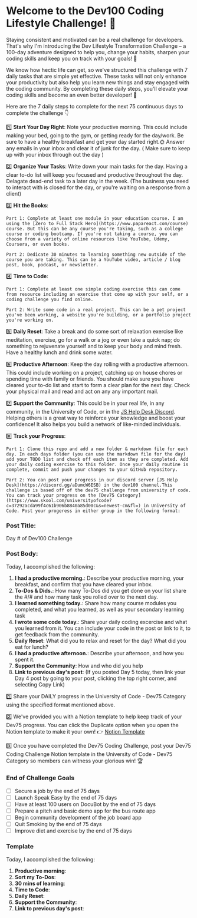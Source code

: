 # Welcome to the Dev100 Coding Lifestyle Challenge! 🙌

Staying consistent and motivated can be a real challenge for developers. That's why I'm introducing the Dev Lifestyle Transformation Challenge – a 100-day adventure designed to help you, change your habits, sharpen your coding skills and keep you on track with your goals! 🚀

We know how hectic life can get, so we've structured this challenge with 7 daily tasks that are simple yet effective. These tasks will not only enhance your productivity but also help you learn new things and stay engaged with the coding community. By completing these daily steps, you'll elevate your coding skills and become an even better developer! 💪

Here are the 7 daily steps to complete for the next 75 continuous days to complete the challenge 👇

1️⃣ **Start Your Day Right**: Note your productive morning. This could include making your bed, going to the gym, or getting ready for the day/work. Be sure to have a healthy breakfast and get your day started right.🌞 Answer any emails in your inbox and clear it of junk for the day. ( Make sure to keep up with your inbox through out the day )

2️⃣ **Organize Your Tasks**: Write down your main tasks for the day. Having a clear to-do list will keep you focused and productive throughout the day. Delagate dead-end task to a later day in the week. (The business you need to interact with is closed for the day, or you're waiting on a response from a client)

3️⃣ **Hit the Books**: 

    Part 1: Complete at least one module in your education course. I am using the [Zero to Full Stack Hero](https://www.papareact.com/course) course. But this can be any course you're taking, such as a college course or coding bootcamp. If you're not taking a course, you can choose from a variety of online resources like YouTube, Udemy, Coursera, or even books.

    Part 2: Dedicate 30 minutes to learning something new outside of the course you are taking. This can be a YouTube video, article / blog post, book, podcast, or newsletter.

4️⃣ **Time to Code**: 

    Part 1: Complete at least one simple coding exercise this can come from resource including an exercise that come up with your self, or a coding challenge you find online.

    Part 2: Write some code in a real project. This can be a pet project you've been working, a website you're building, or a portfolio project you're working on.

5️⃣ **Daily Reset**: Take a break and do some sort of relaxation exercise like meditation, exercise, go for a walk or a jog or even take a quick nap; do something to rejuvenate yourself and to keep your body and mind fresh. Have a healthy lunch and drink some water.

6️⃣ **Productive Afternoon**: Keep the day rolling with a productive afternoon. This could include working on a project, catching up on house chores or spending time with family or friends. You should make sure you have cleared your to-do list and start to form a clear plan for the next day. Check your physical mail and read and act on any any important mail.

7️⃣ **Support the Community**: This could be in your real life, in any community, in the University of Code, or in the [JS Help Desk Discord](https://discord.gg/aDumcW6ESB). Helping others is a great way to reinforce your knowledge and boost your confidence! It also helps you build a network of like-minded individuals.

8️⃣ **Track your Progress**: 

    Part 1: Clone this repo and add a new folder & markdown file for each day. In each days folder (you can use the markdown file for the day) add your TODO list and check off each item as they are completed. Add your daily coding exercise to this folder. Once your daily routine is complete, commit and push your changes to your GitHub repository.

    Part 2: You can post your progress in our discord server [JS Help Desk](https://discord.gg/aDumcW6ESB) in the dev100 channel.This challenge is based off of the dev75 challenge from university of code. You can track your progress on the [Dev75 Category](https://www.skool.com/universityofcode?c=37292acda99f4c61b906b8840a85d00c&s=newest-cm&fl=) in University of Code. Post your progeress in either group in the following format:



### Post Title:
Day # of Dev100 Challenge

### Post Body:
Today, I accomplished the following:
1. **I had a productive morning.**: Describe your productive morning, your breakfast, and confirm that you have cleared your inbox.
2. **To-Dos & Dids.**: How many To-Dos did you get done on your list share the #/# and how many task you rolled over to the next day.
3. **I learned something today.**: Share how many course modules you completed, and what you learned, as well as your secondary learning task
4. **I wrote some code today.**: Share your daily coding excercise and what you learned from it. You can include your code in the post or link to it, to get feedback from the community.
5. **Daily Reset**: What did you to relax and reset for the day? What did you eat for lunch?
6. **I had a productive afternoon.**: Describe your afternoon, and how you spent it.
6. **Support the Community**: How and who did you help
7. **Link to previous day's post**: (If you posted Day 5 today, then link your Day 4 post by going to your post, clicking the top right corner, and selecting Copy Link)

1️⃣ Share your DAILY progress in the University of Code - Dev75 Category using the specified format mentioned above.

2️⃣ We've provided you with a Notion template to help keep track of your Dev75 progress. You can click the Duplicate option when you open the Notion template to make it your own! 👉 [Notion Template](https://links.papareact.com/50j)

3️⃣ Once you have completed the Dev75 Coding Challenge, post your Dev75 Coding Challenge Notion template in the University of Code - Dev75 Category so members can witness your glorious win! 🏆

### End of Challenge Goals
- [ ] Secure a job by the end of 75 days
- [ ] Launch Speak Easy by the end of 75 days
- [ ] Have at least 100 users on DocuBot by the end of 75 days
- [ ] Prepare a pitch and basic demo app for the bus route app
- [ ] Begin community development of the job board app
- [ ] Quit Smoking by the end of 75 days
- [ ] Improve diet and exercise by the end of 75 days

### Template
Today, I accomplished the following:
1. **Productive morning**: 
2. **Sort my To-Dos**: 
3. **30 mins of learning**: 
4. **Time to Code**: 
5. **Daily Reset**: 
6. **Support the Community**: 
7. **Link to previous day's post**: